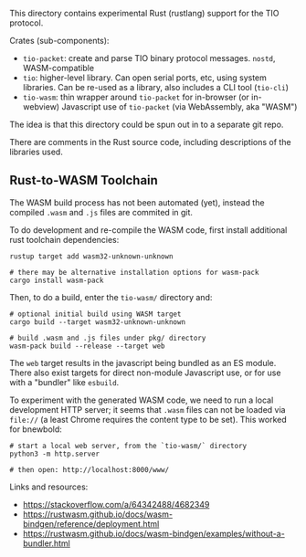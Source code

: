 
This directory contains experimental Rust (rustlang) support for the TIO protocol.

Crates (sub-components):

- `tio-packet`: create and parse TIO binary protocol messages. `nostd`, WASM-compatible
- `tio`: higher-level library. Can open serial ports, etc, using system libraries. Can be re-used as a library, also includes a CLI tool (`tio-cli`)
- `tio-wasm`: thin wrapper around `tio-packet` for in-browser (or in-webview) Javascript use of `tio-packet` (via WebAssembly, aka "WASM")

The idea is that this directory could be spun out in to a separate git repo.

There are comments in the Rust source code, including descriptions of the libraries used.


## Rust-to-WASM Toolchain

The WASM build process has not been automated (yet), instead the compiled
`.wasm` and `.js` files are commited in git.

To do development and re-compile the WASM code, first install additional rust toolchain dependencies:

    rustup target add wasm32-unknown-unknown

    # there may be alternative installation options for wasm-pack
    cargo install wasm-pack

Then, to do a build, enter the `tio-wasm/` directory and:

    # optional initial build using WASM target
    cargo build --target wasm32-unknown-unknown

    # build .wasm and .js files under pkg/ directory
    wasm-pack build --release --target web

The `web` target results in the javascript being bundled as an ES module. There
also exist targets for direct non-module Javascript use, or for use with a
"bundler" like `esbuild`.

To experiment with the generated WASM code, we need to run a local development
HTTP server; it seems that `.wasm` files can not be loaded via `file://` (a
least Chrome requires the content type to be set). This worked for bnewbold:

    # start a local web server, from the `tio-wasm/` directory
    python3 -m http.server

    # then open: http://localhost:8000/www/

Links and resources:

- <https://stackoverflow.com/a/64342488/4682349>
- <https://rustwasm.github.io/docs/wasm-bindgen/reference/deployment.html>
- <https://rustwasm.github.io/docs/wasm-bindgen/examples/without-a-bundler.html>
